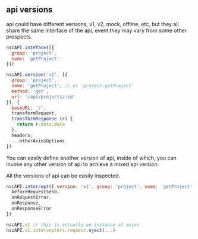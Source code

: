 ## api versions

api could have different versions, v1, v2, mock, offline, etc, but they all share the same interface of the api, event they may vary from some other prospects.

```js
nscAPI.inteface([{
  group: 'project',
  name: 'getProject'
}])

nscAPI.version('v1', [{
  group: 'project',
  name: 'getProject', // or 'project.getProject'
  method: 'get',
  url: '/api/projects/:id'
}], {
  baseURL: '/',
  transformRequest,
  transformResponse (r) {
    return r.data.data
  },
  headers,
  ...otherAxiosOptions
})
```

You can easily define another version of api, inside of which, you can invoke any other version of api to achieve a mixed api version.

All the versions of api can be easily inspected.

```js
nscAPI.intercept({ version: 'v1', group: 'project', name: 'getProject' }, {
  beforeRequestSend,
  onRequestError,
  onResponse,
  onResponseError
})

nscAPI.v1 // this is actually an instance of axios
nscAPI.v1.interceptors.request.eject(...)
```

